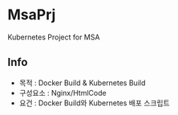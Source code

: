 # MsaPrj
Kubernetes Project for MSA


## Info
- 목적 : Docker Build & Kubernetes Build
- 구성요소 : Nginx/HtmlCode
- 요건 : Docker Build와 Kubernetes 배포 스크립트